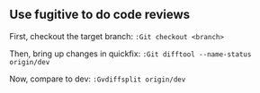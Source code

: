 ## Use fugitive to do code reviews

First, checkout the target branch:
`:Git checkout <branch>`

Then, bring up changes in quickfix:
`:Git difftool --name-status origin/dev`

Now, compare to dev:
`:Gvdiffsplit origin/dev`
